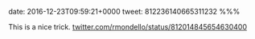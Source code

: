 date: 2016-12-23T09:59:21+0000
tweet: 812236140665311232
%%%

This is a nice trick. [twitter.com/rmondello/status/812014845654630400](https://twitter.com/rmondello/status/812014845654630400)
